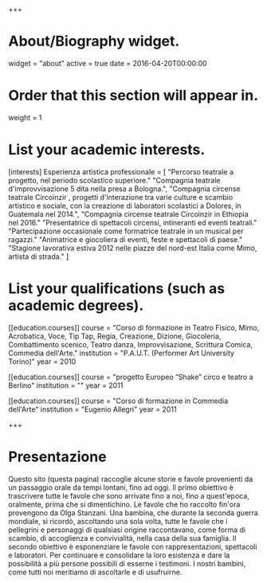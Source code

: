 +++
# About/Biography widget.
widget = "about"
active = true
date = 2016-04-20T00:00:00

# Order that this section will appear in.
weight = 1

# List your academic interests.
[interests]
  Esperienza artistica professionale = [
    "Percorso teatrale a progetto, nel periodo scolastico superiore."
    "Compagnia teatrale d'improvvisazione 5 dita nella presa a Bologna.",
    "Compagnia circense teatrale Circoinzir , progetti d'interazione tra varie culture e scambio artistico e sociale, con la creazione di laboratori scolastici a Dolores, in Guatemala nel 2014.",
    "Compagnia circense teatrale Circoinzir in Ethiopia nel 2016."
    "Presentatrice di spettacoli circensi, intineranti ed eventi teatrali."
    "Partecipazione occasionale come formatrice teatrale in un musical per ragazzi."
    "Animatrice e giocoliera di eventi, feste e spettacoli di paese."
    "Stagione lavorativa estiva 2012 nelle piazze del nord-est Italia come Mimo, artista di strada."
  ]

# List your qualifications (such as academic degrees).
[[education.courses]]
  course = "Corso di formazione in Teatro Fisico, Mimo, Acrobatica, Voce, Tip Tap, Regia, Creazione, Dizione, Giocoleria, Combattimento scenico, Teatro danza, Improvvisazione, Scrittura Comica, Commedia dell'Arte."
  institution = "P.A.U.T. (Performer Art University Torino)"
  year = 2010

[[education.courses]]
  course = "progetto Europeo “Shake” circo e teatro a Berlino"
  institution = ""
  year = 2011

[[education.courses]]
  course = "Corso di formazione in Commedia dell'Arte"
  institution = "Eugenio Allegri"
  year = 2011

+++

# Presentazione

Questo sito (questa pagina) raccoglie alcune storie e favole provenienti da un passaggio orale da tempi lontani, fino ad oggi.
Il primo obiettivo è trascrivere tutte le favole che sono arrivate fino a noi, fino a quest'epoca, oralmente, prima che si dimentichino.
Le favole che ho raccolto fin'ora provengono da Olga Stanzani. Una bambina, che durante la seconda guerra mondiale, si ricordò, ascoltando una sola volta, tutte le favole che i pellegrini e personaggi di qualsiasi origine raccontavano, come forma di scambio, di accoglienza e convivialità, nella casa della sua famiglia.
Il secondo obiettivo è esponenziare le favole con rappresentazioni, spettacoli e laboratori. Per continuare e consolidare la loro esistenza e dare la possibilità a più persone possibili di esserne i testimoni.
I nostri bambini, come tutti noi meritiamo di ascoltarle e di usufruirne.
